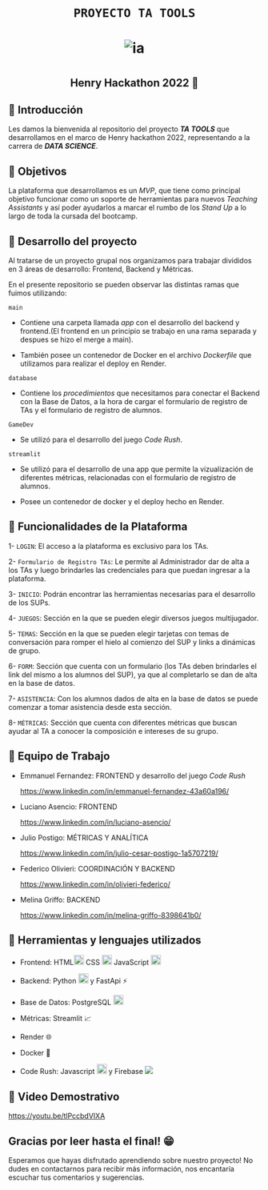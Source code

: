 # <h1 align=center>**`PROYECTO TA TOOLS`**</h1>

# <h1 align=center> ![ia](https://emoji.slack-edge.com/TPRS7H4PN/henry-pm/4658c1bc769b53ae.png) </h1>
# <h2 align=center> **Henry Hackathon 2022** 🚀 </h2>


##  :small_orange_diamond: **Introducción**
 
Les damos la bienvenida al repositorio del proyecto ***TA TOOLS*** que desarrollamos en el marco de Henry hackathon 2022, representando a la carrera de ***DATA SCIENCE***.


##  :small_orange_diamond: **Objetivos**

La plataforma que desarrollamos es un *MVP*, que tiene como principal objetivo funcionar como un soporte de herramientas para nuevos *Teaching Assistants* y así poder ayudarlos a marcar el rumbo de los *Stand Up* a lo largo de toda la cursada del bootcamp.

  
## :small_orange_diamond: **Desarrollo del proyecto**

Al tratarse de un proyecto grupal nos organizamos para trabajar divididos en 3 áreas de desarrollo: Frontend, Backend y Métricas. 

En el presente repositorio se pueden observar las distintas ramas que fuimos utilizando:

`main`
- Contiene una carpeta llamada *app* con el desarrollo del backend y frontend.(El frontend en un principio se trabajo en una rama separada y despues se hizo el merge a main). 

- También posee un contenedor de Docker en el archivo *Dockerfile* que utilizamos para realizar el deploy en Render.
        
`database`
- Contiene los *procedimientos* que necesitamos para conectar el Backend con la Base de Datos, a la hora de cargar el formulario de registro de TAs y el formulario de registro de alumnos.

`GameDev`
- Se utilizó para el desarrollo del juego *Code Rush*.

`streamlit`
- Se utilizó para el desarrollo de una app que permite la vizualización de diferentes métricas, relacionadas con el formulario de registro de alumnos.
             
- Posee un contenedor de docker y el deploy hecho en Render.




## :small_orange_diamond: **Funcionalidades de la Plataforma**


1- `LOGIN`: El acceso a la plataforma es exclusivo para los TAs.

2- `Formulario de Registro TAs`: Le permite al Administrador dar de alta a los TAs y luego brindarles las credenciales para que puedan ingresar a la plataforma.

3- `INICIO`: Podrán encontrar las herramientas necesarias para el desarrollo de los SUPs.

4- `JUEGOS`: Sección en la que se pueden elegir diversos juegos multijugador.

5- `TEMAS`: Sección en la que se pueden elegir tarjetas con temas de conversación para romper el hielo al comienzo del SUP y links a dinámicas de grupo.

6- `FORM`: Sección que cuenta con un formulario (los TAs deben brindarles el link del mismo a los alumnos del SUP), ya que al completarlo se dan de alta en la base de datos.

7- `ASISTENCIA`: Con los alumnos dados de alta en la base de datos se puede comenzar a tomar asistencia desde esta sección.

8- `MÉTRICAS`: Sección que cuenta con diferentes métricas que buscan ayudar al TA a conocer la composición e intereses de su grupo.





## :small_orange_diamond: **Equipo de Trabajo**


 - Emmanuel Fernandez: FRONTEND y desarrollo del juego *Code Rush*
 
    https://www.linkedin.com/in/emmanuel-fernandez-43a60a196/
 
 - Luciano Asencio: FRONTEND
 
   https://www.linkedin.com/in/luciano-asencio/
 
 - Julio Postigo: MÉTRICAS Y ANALÍTICA
 
   https://www.linkedin.com/in/julio-cesar-postigo-1a5707219/
 
 - Federico Olivieri: COORDINACIÓN Y BACKEND
 
   https://www.linkedin.com/in/olivieri-federico/
 
 - Melina Griffo: BACKEND 
 
   https://www.linkedin.com/in/melina-griffo-8398641b0/
 
 
 
## :small_orange_diamond: **Herramientas y lenguajes utilizados**


- Frontend: HTML<a href="https://emoji.gg/emoji/HTML"><img src="https://cdn3.emoji.gg/emojis/HTML.png" width="20px" height="20px" alt="HTML"></a> CSS <a href="https://emoji.gg/emoji/css"><img src="https://cdn3.emoji.gg/emojis/css.png" width="20px" height="20px" alt="css"></a> JavaScript <a href="https://emoji.gg/emoji/8009-java-js"><img src="https://cdn3.emoji.gg/emojis/8009-java-js.png" width="20px" height="20px" alt="Java_Js"></a>

- Backend: Python <a href="https://emoji.gg/emoji/9794-python"><img src="https://cdn3.emoji.gg/emojis/9794-python.png" width="20px" height="20px" alt="python"></a> y FastApi :zap:

- Base de Datos: PostgreSQL <a href="https://emoji.gg/emoji/6648_dataemoji"><img src="https://cdn3.emoji.gg/emojis/6648_dataemoji.png" width="20px" height="20px" alt="dataemoji"></a>

- Métricas: Streamlit :chart_with_upwards_trend:

- Render :globe_with_meridians:

- Docker :whale2:

- Code Rush: Javascript  <a href="https://emoji.gg/emoji/8009-java-js"><img src="https://cdn3.emoji.gg/emojis/8009-java-js.png" width="20px" height="20px" alt="Java_Js"></a> y Firebase <img src="https://img.icons8.com/color/20/null/google-firebase-console.png"/>


## :small_orange_diamond: **Video Demostrativo**

https://youtu.be/tlPccbdVIXA


## **Gracias por leer hasta el final! :grin:**

Esperamos que hayas disfrutado aprendiendo sobre nuestro proyecto! No dudes en contactarnos para recibir más información, nos encantaría escuchar tus comentarios y sugerencias.
